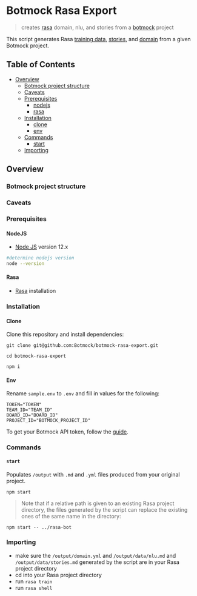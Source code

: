# Botmock Rasa Export

> creates [rasa](https://rasa.com) domain, nlu, and stories from a [botmock](https://botmock.com) project

This script generates Rasa [training data](https://rasa.com/docs/rasa/nlu/training-data-format/#training-data-format), [stories](https://rasa.com/docs/rasa/core/stories/#stories), and [domain](https://rasa.com/docs/rasa/core/domains/) from a given Botmock project.

## Table of Contents

* [Overview](#overview)
  * [Botmock project structure](#botmock-project-structure)
  * [Caveats](#caveats)
  * [Prerequisites](#prerequisites)
    * [nodejs](#nodejs)
    * [rasa](#rasa)
  * [Installation](#installation)
    * [clone](#clone)
    * [env](#env)
  * [Commands](#commands)
    * [start](#start)
  * [Importing](#importing)

## Overview

### Botmock project structure

### Caveats

### Prerequisites

#### NodeJS

- [Node JS](https://nodejs.org/en/) version 12.x

```bash
#determine nodejs version
node --version
```

#### Rasa

- [Rasa](https://rasa.com/docs/rasa/user-guide/installation/#quick-installation) installation

### Installation

#### Clone

Clone this repository and install dependencies:

```shell
git clone git@github.com:Botmock/botmock-rasa-export.git

cd botmock-rasa-export

npm i
```

#### Env

Rename `sample.env` to `.env` and fill in values for the following:

```shell
TOKEN="TOKEN"
TEAM_ID="TEAM_ID"
BOARD_ID="BOARD_ID"
PROJECT_ID="BOTMOCK_PROJECT_ID"
```

To get your Botmock API token, follow the [guide](http://help.botmock.com/en/articles/2334581-developer-api).

### Commands

#### `start`

Populates `/output` with `.md` and `.yml` files produced from your original project.

```shell
npm start
```

> Note that if a relative path is given to an existing Rasa project directory, the files generated by the script can replace the existing ones of the same name in the directory:

```shell
npm start -- ../rasa-bot
```

### Importing

- make sure the `/output/domain.yml` and `/output/data/nlu.md` and `/output/data/stories.md` generated by the script are in your Rasa project directory
- cd into your Rasa project directory
- run `rasa train`
- run `rasa shell`
